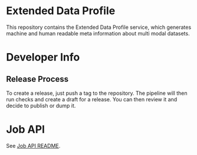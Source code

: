 # Extended Data Profile

This repository contains the Extended Data Profile service,
which generates machine and human readable meta information about multi
modal datasets.

# Developer Info

## Release Process

To create a release, just push a tag to the repository. The pipeline will then run checks
and create a draft for a release. You can then review it and decide to publish or dump it.

# Job API

See [Job API README](edp/job/README.md).
